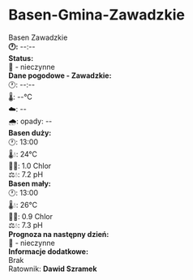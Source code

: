 # Basen-Gmina-Zawadzkie
<!DOCTYPE html>
<html lang="pl">
<head>
    Basen Zawadzkie<br>
    <strong>🕐:</strong> <span id="current-time">--:--</span><br />
    <strong>Status:</strong><br />🔴 - nieczynne
  </div>

  <div class="section">
    <strong>Dane pogodowe - Zawadzkie:</strong><br />
    🕐: <span id="weather-time">--:--</span><br />
    🌡️: <span id="temperature">--°C</span><br />
    ☁️: <span id="cloudiness">--</span><br />
    🌧️: opady: <span id="precipitation">--</span>
  </div>

  <div class="section">
    <strong>Basen duży:</strong><br />
    🕐: 13:00<br />
    🌡️💧: 24°C<br />
    🧪💧: 1.0 Chlor<br />
    ⚖️💧: 7.2 pH
  </div>

  <div class="section">
    <strong>Basen mały:</strong><br />
    🕐: 13:00<br />
    🌡️💧: 26°C<br />
    🧪💧: 0.9 Chlor<br />
    ⚖️💧: 7.3 pH
  </div>

  <div class="section">
    <strong>Prognoza na następny dzień:</strong><br />🔴 - nieczynne
  </div>

  <div class="section">
    <strong>Informacje dodatkowe:</strong><br />
    Brak
  </div>

  <div class="footer">
    Ratownik: <strong>Dawid Szramek</strong>
  </div>

  <script>
    function updateTime() {
      const now = new Date();
      const hours = now.getHours().toString().padStart(2, "0");
      const minutes = now.getMinutes().toString().padStart(2, "0");
      document.getElementById("current-time").textContent = `${hours}:${minutes}`;
      document.getElementById("weather-time").textContent = `${hours}:${minutes}`;
    }

    updateTime();
    setInterval(updateTime, 60000);

    async function getWeather() {
      const apiKey = "bba4586a8e424e6cbf3125210251904";
      const city = "Zawadzkie";
      const url = `https://api.weatherapi.com/v1/current.json?key=${apiKey}&q=${city}&lang=pl`;

      try {
        const response = await fetch(url);
        const data = await response.json();

        const temperature = data.current.temp_c;
        const cloudiness = data.current.condition.text;
        const precipitation = data.current.precip_mm;
        const precipitationText = precipitation > 0 ? "występują" : "nie występują";

        document.getElementById("temperature").textContent = `${temperature}°C`;
        document.getElementById("cloudiness").textContent = cloudiness;
        document.getElementById("precipitation").textContent = precipitationText;
      } catch (error) {
        console.error("Błąd przy pobieraniu danych pogodowych:", error);
      }
    }

    getWeather();
  </script>
</body>
</html>
